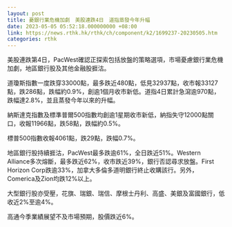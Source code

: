```yaml
---
layout: post
title: 憂銀行業危機加劇　美股連跌4日　道指蒸發今年升幅
date: 2023-05-05 05:52:18.000000000 +08:00
link: https://news.rthk.hk/rthk/ch/component/k2/1699237-20230505.htm
categories: rthk
---
```


美股連跌第4日，PacWest確認正探索包括放盤的策略選項，市場憂慮銀行業危機加劇，地區銀行股及其他金融股捱沽。

道瓊斯指數一度跌穿33000點，最多跌近480點，低見32937點，收市報33127點，跌286點，跌幅約0.9%，創逾1個月收市新低。道指4日累計急瀉逾970點，跌幅達2.8%，並且蒸發今年以來的升幅。

納斯達克指數及標準普爾500指數均創逾1星期收市新低，納指失守12000點關口，收報11966點，跌58點，跌幅約0.5%。

標普500指數收報4061點，跌29點，跌幅0.7%。

地區銀行股持續捱沽，PacWest最多跌逾61%，全日跌近51%。Western Alliance多次熔斷，最多跌近62%，收市跌近39%，銀行否認尋求放盤。First Horizon Corp跌逾33%，加拿大多倫多道明銀行終止收購該行。另外，Comerica及Zion均跌12%以上。

大型銀行股亦受壓，花旗、瑞銀、瑞信、摩根士丹利、高盛、美銀及富國銀行，低收近2%至逾4%。

高通今季業績展望不及市場預期，股價跌近6%。
